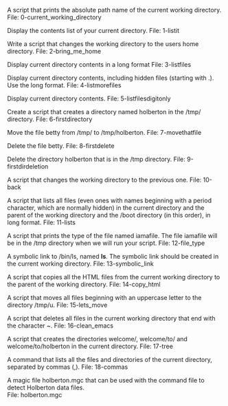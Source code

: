A script that prints the absolute path name of the current working directory.
File: 0-current_working_directory

Display the contents list of your current directory.
File: 1-listit

Write a script that changes the working directory to the users home directory.
File: 2-bring_me_home

Display current directory contents in a long format
File: 3-listfiles

Display current directory contents, including hidden files (starting with .). Use the long format.
File: 4-listmorefiles

Display current directory contents.
File: 5-listfilesdigitonly

Create a script that creates a directory named holberton in the /tmp/ directory.
File: 6-firstdirectory

Move the file betty from /tmp/ to /tmp/holberton.
File: 7-movethatfile

Delete the file betty.
File: 8-firstdelete

Delete the directory holberton that is in the /tmp directory.
File: 9-firstdirdeletion

A script that changes the working directory to the previous one.
File: 10-back

A script that lists all files (even ones with names beginning with a period character, which are normally hidden) in the current directory and the parent of the working directory and the /boot directory (in this order), in long format.
File: 11-lists

A script that prints the type of the file named iamafile. The file iamafile will be in the /tmp directory when we will run your script.
File: 12-file_type

A symbolic link to /bin/ls, named __ls__. The symbolic link should be created in the current working directory.
File: 13-symbolic_link

A script that copies all the HTML files from the current working directory to the parent of the working directory.
File: 14-copy_html

A script that moves all files beginning with an uppercase letter to the directory /tmp/u.
File: 15-lets_move

A script that deletes all files in the current working directory that end with the character ~.
File: 16-clean_emacs

A script that creates the directories welcome/, welcome/to/ and welcome/to/holberton in the current directory.
File: 17-tree

A command that lists all the files and directories of the current directory, separated by commas (,).
File: 18-commas

A magic file holberton.mgc that can be used with the command file to detect Holberton data files.  
File: holberton.mgc